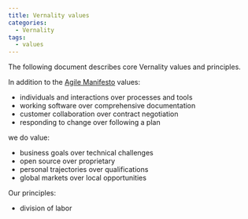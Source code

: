 ```yaml
---
title: Vernality values
categories: 
  - Vernality
tags:
  - values
---
```


The following document describes core Vernality values and principles. 

In addition to the [Agile Manifesto](http://agilemanifesto.org) values: 

- individuals and interactions over processes and tools
- working software over comprehensive documentation
- customer collaboration over contract negotiation
- responding to change over following a plan

we do value: 

- business goals over technical challenges
- open source over proprietary
- personal trajectories over qualifications
- global markets over local opportunities

Our principles: 

- division of labor 